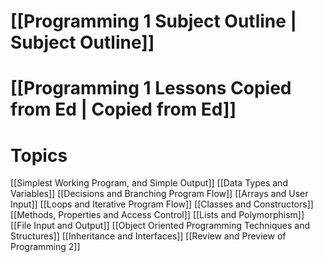 # [[Programming 1 Subject Outline | Subject Outline]]
# [[Programming 1 Lessons Copied from Ed | Copied from Ed]]
# Topics
[[Simplest Working Program, and Simple Output]]
[[Data Types and Variables]]
[[Decisions and Branching Program Flow]]
[[Arrays and User Input]]
[[Loops and Iterative Program Flow]]
[[Classes and Constructors]]
[[Methods, Properties and Access Control]]
[[Lists and Polymorphism]]
[[File Input and Output]]
[[Object Oriented Programming Techniques and Structures]]
[[Inheritance and Interfaces]]
[[Review and Preview of Programming 2]]